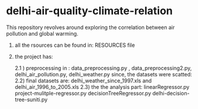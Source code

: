 # delhi-air-quality-climate-relation
This repository revolves around exploring the correlation between air pollution and global warming. 

1) all the rsources can be found in: RESOURCES file

2) the project has:

   2.1 ) preprocessing in : data_preprocessing.py ,   data_preprocessing2.py, delhi_air_pollution.py, delhi_weather.py
          since, the datasets were scatted:
   2.2) final datasets are: delhi_weather_since_1997.xls and  delhi_air_1996_to_2005.xls
   2.3) the the analysis part:
        linearRegressor.py
        project-mulitple-regressor.py
        decisionTreeRegressor.py
        delhi-decision-tree-suniti.py
        
